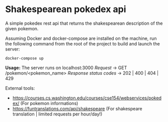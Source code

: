 # Shakespearean pokedex api

A simple pokedex rest api that returns the shakespearean description of the given pokemon.

Assuming Docker and docker-compose are installed on the machine, run the following command from the root of the project to build and launch the server: 

```
docker-compose up
```

**Usage:**
The server runs on localhost:3000
*Request* -> GET /pokemon/<pokemon_name>
*Response status codes* -> 202 | 400 | 404 | 429

External tools:
- https://courses.cs.washington.edu/courses/cse154/webservices/pokedex/ (For pokemon informations)
- https://funtranslations.com/api/shakespeare (For shakespeare translation | limited requests per hour/day!)